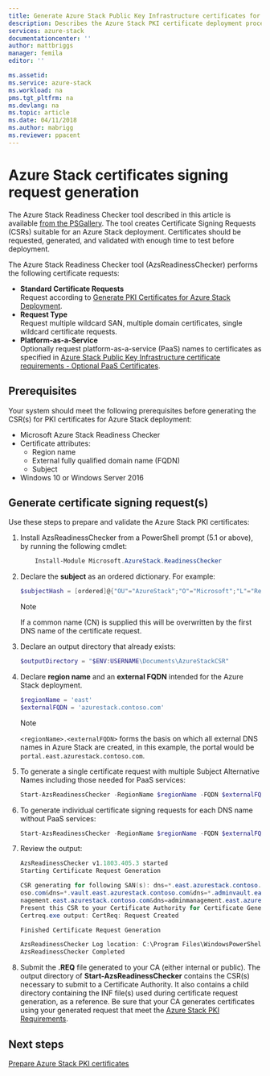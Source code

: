 ```yaml
---
title: Generate Azure Stack Public Key Infrastructure certificates for Azure Stack integrated systems deployment | Microsoft Docs
description: Describes the Azure Stack PKI certificate deployment process for Azure Stack integrated systems.
services: azure-stack
documentationcenter: ''
author: mattbriggs
manager: femila
editor: ''

ms.assetid: 
ms.service: azure-stack
ms.workload: na
pms.tgt_pltfrm: na
ms.devlang: na
ms.topic: article
ms.date: 04/11/2018
ms.author: mabrigg
ms.reviewer: ppacent
---
```


# Azure Stack certificates signing request generation

The Azure Stack Readiness Checker tool described in this article is available [from the PSGallery](https://aka.ms/AzsReadinessChecker). The tool creates Certificate Signing Requests (CSRs) suitable for an Azure Stack deployment. Certificates should be requested, generated, and validated with enough time to test before deployment. 

The Azure Stack Readiness Checker tool (AzsReadinessChecker) performs the following certificate requests:

 - **Standard Certificate Requests**  
    Request according to [Generate PKI Certificates for Azure Stack Deployment](azure-stack-get-pki-certs.md). 
 - **Request Type**  
    Request multiple wildcard SAN, multiple domain certificates, single wildcard certificate requests.
 - **Platform-as-a-Service**  
    Optionally request platform-as-a-service (PaaS) names to certificates as specified in [Azure Stack Public Key Infrastructure certificate requirements - Optional PaaS Certificates](azure-stack-pki-certs.md#optional-paas-certificates).

## Prerequisites

Your system should meet the following prerequisites before generating the CSR(s) for PKI certificates for Azure Stack deployment:

 - Microsoft Azure Stack Readiness Checker
 - Certificate attributes:
    - Region name
    - External fully qualified domain name (FQDN)
    - Subject
 - Windows 10 or Windows Server 2016

## Generate certificate signing request(s)

Use these steps to prepare and validate the Azure Stack PKI certificates: 

1.  Install AzsReadinessChecker from a PowerShell prompt (5.1 or above), by running the following cmdlet:

    ````PowerShell  
        Install-Module Microsoft.AzureStack.ReadinessChecker
    ````

2.  Declare the **subject** as an ordered dictionary. For example: 

    ````PowerShell  
    $subjectHash = [ordered]@{"OU"="AzureStack";"O"="Microsoft";"L"="Redmond";"ST"="Washington";"C"="US"} 
    ````
    > [!note]  
    > If a common name (CN) is supplied this will be overwritten by the first DNS name of the certificate request.

3.  Declare an output directory that already exists:

    ````PowerShell  
    $outputDirectory = "$ENV:USERNAME\Documents\AzureStackCSR" 
    ````

4. Declare **region name** and an **external FQDN** intended for the Azure Stack deployment.

    ```PowerShell  
    $regionName = 'east'
    $externalFQDN = 'azurestack.contoso.com'
    ````

    > [!note]  
    > `<regionName>.<externalFQDN>` forms the basis on which all external DNS names in Azure Stack are created, in this example, the portal would be `portal.east.azurestack.contoso.com`.

5. To generate a single certificate request with multiple Subject Alternative Names including those needed for PaaS services:

    ```PowerShell  
    Start-AzsReadinessChecker -RegionName $regionName -FQDN $externalFQDN -subject $subjectHash -RequestType MultipleSAN -OutputRequestPath $OutputDirectory -IncludePaaS
    ````

6. To generate individual certificate signing requests for each DNS name without PaaS services:

    ```PowerShell  
    Start-AzsReadinessChecker -RegionName $regionName -FQDN $externalFQDN -subject $subjectHash -RequestType SingleSAN -OutputRequestPath $OutputDirectory
    ````

7. Review the output:

    ````PowerShell  
    AzsReadinessChecker v1.1803.405.3 started
    Starting Certificate Request Generation

    CSR generating for following SAN(s): dns=*.east.azurestack.contoso.com&dns=*.blob.east.azurestack.contoso.com&dns=*.queue.east.azurestack.contoso.com&dns=*.table.east.azurestack.cont
    oso.com&dns=*.vault.east.azurestack.contoso.com&dns=*.adminvault.east.azurestack.contoso.com&dns=portal.east.azurestack.contoso.com&dns=adminportal.east.azurestack.contoso.com&dns=ma
    nagement.east.azurestack.contoso.com&dns=adminmanagement.east.azurestack.contoso.com
    Present this CSR to your Certificate Authority for Certificate Generation: C:\Users\username\Documents\AzureStackCSR\wildcard_east_azurestack_contoso_com_CertRequest_20180405233530.req
    Certreq.exe output: CertReq: Request Created

    Finished Certificate Request Generation

    AzsReadinessChecker Log location: C:\Program Files\WindowsPowerShell\Modules\Microsoft.AzureStack.ReadinessChecker\1.1803.405.3\AzsReadinessChecker.log
    AzsReadinessChecker Completed
    ````

8.  Submit the **.REQ** file generated to your CA (either internal or public).  The output directory of **Start-AzsReadinessChecker** contains the CSR(s) necessary to submit to a Certificate Authority.  It also contains a child directory containing the INF file(s) used during certificate request generation, as a reference. Be sure that your CA generates certificates using your generated request that meet the [Azure Stack PKI Requirements](azure-stack-pki-certs.md).

## Next steps
[Prepare Azure Stack PKI certificates](azure-stack-prepare-pki-certs.md)
